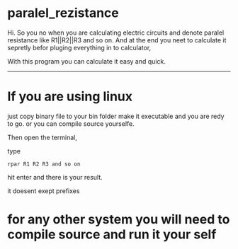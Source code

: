 # paralel_rezistance

Hi. So you no when you are calculating electric circuits and denote paralel resistance like R1||R2||R3  and so on.
And at the end you neet to calculate it sepretly befor pluging everything in to calculator,

With this program you can calculate it easy and quick.

--------------------------------------------------------------------------------------------------------------

# If you are using linux 

just copy binary file to your bin folder make it executable and you are redy to go.
or you can compile source yourselfe.

Then open the terminal, 

type 

`rpar R1 R2 R3 and so on`

hit enter and there is your result.

it doesent exept prefixes

# for any other system you will need to compile source and run it your self

